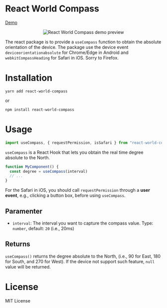 # React World Compass

[Demo](https://react-world-compass.chunlaw.io)

<p align="center">
  <img src="https://react-world-compass.chunlaw.io/compass-share.png" alt="React World Compass demo preview" />
</p>

The react package is to provide a `useCompass` function to obtain the absolute orientation of the device. The package use the device event `deviceorientationabsolute` for Chrome/Edge in Android and `webkitCompassHeading` for Safari in iOS. Sorry to Firefox.

# Installation

```
yarn add react-world-compass
```
or
```
npm install react-world-compass
```

# Usage


```ts
import useCompass, { requestPermission, isSafari } from "react-world-compass"
```

`useCompass` is a React Hook that lets you obtain the real time degree absolute to the North.

```ts
function MyComponent() {
  const degree = useCompass(interval)
  // ...
}
```

For the Safari in iOS, you should call `requestPermission` through a **user event**, e.g., clicking a button box, before using `useCompass`.

## Paramenter
- `interval`: The interval you want to capture the compass value. Type: `number`, default: `20` (i.e., 20ms)

## Returns

`useCompass()` returns the degree absolute to the North, (i.e., 90 for East, 180 for South, and 270 for West). If the device not support such feature, `null` value will be returned.

# License

MIT License